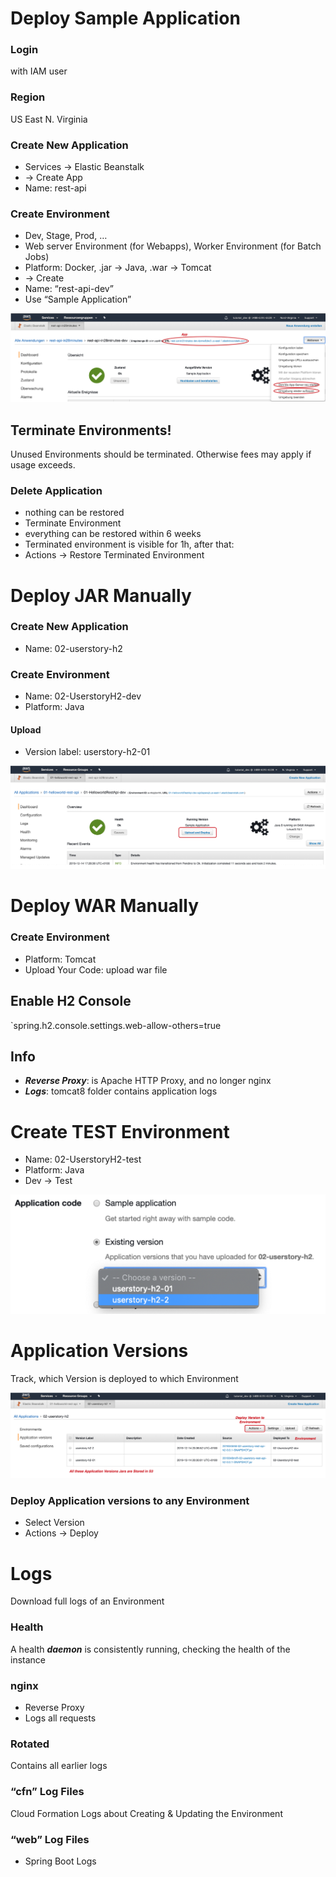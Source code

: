 # Deploy Sample Application

### Login 
with IAM user

### Region
US East N. Virginia

### Create New Application
- Services -> Elastic Beanstalk
- -> Create App
- Name: rest-api

### Create Environment
- Dev, Stage, Prod, …  
- Web server Environment (for Webapps), Worker Environment (for Batch Jobs)  
- Platform: Docker, .jar -> Java, .war -> Tomcat  
- -> Create  
- Name: “rest-api-dev”  
- Use “Sample Application”

![alt](img/sample-app.png)

## Terminate Environments!
Unused Environments should be terminated. Otherwise fees may apply if usage exceeds.

### Delete Application
- nothing can be restored  
- Terminate Environment  
- everything can be restored within 6 weeks  
- Terminated environment is visible for 1h, after that:
- Actions -> Restore Terminated Environment


# Deploy JAR Manually

### Create New Application
- Name: 02-userstory-h2

### Create Environment
- Name: 02-UserstoryH2-dev  
- Platform: Java

#### Upload  
- Version label: userstory-h2-01

![alt](img/upload-JAR.png)


# Deploy WAR Manually

### Create Environment
- Platform: Tomcat  
- Upload Your Code: upload war file  

## Enable H2 Console
`spring.h2.console.settings.web-allow-others=true

## Info
- ***Reverse Proxy***: is Apache HTTP Proxy, and no longer nginx  
- ***Logs***: tomcat8 folder contains application logs


# Create TEST Environment
- Name: 02-UserstoryH2-test  
- Platform: Java  
- Dev -> Test

![alt](img/create-TEST-environment.png)


# Application Versions
Track, which Version is deployed to which Environment

![alt](img/app-versions.png)

### Deploy Application versions to any Environment
- Select Version  
- Actions -> Deploy


# Logs
Download full logs of an Environment

### Health
A health ***daemon*** is consistently running, checking the health of the instance

### nginx
- Reverse Proxy  
- Logs all requests

### Rotated
Contains all earlier logs

### “cfn” Log Files
Cloud Formation Logs about Creating & Updating the Environment

### “web” Log Files 
- Spring Boot Logs